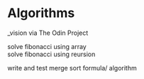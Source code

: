 # Algorithms
_vision via The Odin Project

solve fibonacci using array
<br/>
solve fibonacci using reursion

write and test merge sort formula/ algorithm
